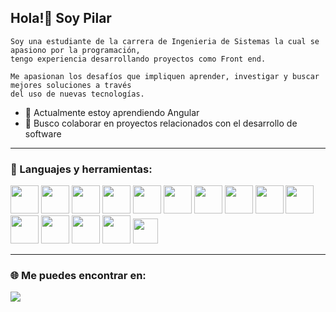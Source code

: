 ## Hola!👋 Soy Pilar

```
Soy una estudiante de la carrera de Ingenieria de Sistemas la cual se apasiono por la programación, 
tengo experiencia desarrollando proyectos como Front end. 

Me apasionan los desafíos que impliquen aprender, investigar y buscar mejores soluciones a través 
del uso de nuevas tecnologías.

```



- 🌱 Actualmente estoy aprendiendo Angular
- 👯 Busco colaborar en proyectos relacionados con el desarrollo de software

<!--
**MopiRiro/MopiRiro** is a ✨ _special_ ✨ repository because its `README.md` (this file) appears on your GitHub profile.

Here are some ideas to get you started:

- 🔭 I’m currently working on ...
- 🌱 I’m currently learning ...
- 👯 I’m looking to collaborate on ...
- 🤔 I’m looking for help with ...
- 💬 Ask me about ...
- 📫 How to reach me: ...
- 😄 Pronouns: ...
- ⚡ Fun fact: ...
-->
<hr>

### 🔨 Languajes y herramientas:

<code><img height="45" src="https://mirayhazlo.com/wp-content/uploads/2018/09/Html5_dise%C3%B1o_web-1.png"></code>
<code><img height="45" src="https://cdn.pixabay.com/photo/2017/08/05/11/16/logo-2582747_1280.png"></code>
<code><img height="45" src="https://img.icons8.com/color/48/000000/javascript.png"></code>
<code><img height="45" src="https://img.icons8.com/color/48/000000/nodejs.png"></code>
<code><img height="45" src="https://img.icons8.com/color/48/000000/git.png"></code>
<code><img height="45" src="https://img.icons8.com/office/45/000000/figma.png"></code>
<code><img height="45" src="https://img.icons8.com/color/48/000000/firebase.png"></code>
<code><img height="45" src="https://i0.wp.com/www.jacobsoft.com.mx/wp-content/uploads/2019/04/Bootstrap-Logo.png?ssl=1"></code>
<code><img height="45" src="https://cdn.icon-icons.com/icons2/2107/PNG/512/file_type_vscode_icon_130084.png"></code>
<code><img height="45" src="https://img.icons8.com/color/48/000000/angularjs.png"></code>
<code><img height="45" src="https://img.icons8.com/color/48/000000/typescript.png"></code>
<code><img height="45" src="https://cdn.freebiesupply.com/logos/thumbs/2x/android-logo.png"></code>
<code><img height="45" src="https://www.pngplay.com/wp-content/uploads/9/Java-Free-PNG.png"></code>
<code><img height="45" src="https://cdn-icons-png.flaticon.com/512/5968/5968364.png"></code>
<code><img height="40" src="https://spectrasoft.ru/upload/iblock/e51/e512fda04706e8559113dcc4653fa4be.png"></code>

<hr>


### 🌐 Me puedes encontrar en:

<a href = "https://www.linkedin.com/in/pilar-rivera-romero/" target="_blank"> <img src="https://img.icons8.com/fluent/48/000000/linkedin.png"/> </a>


